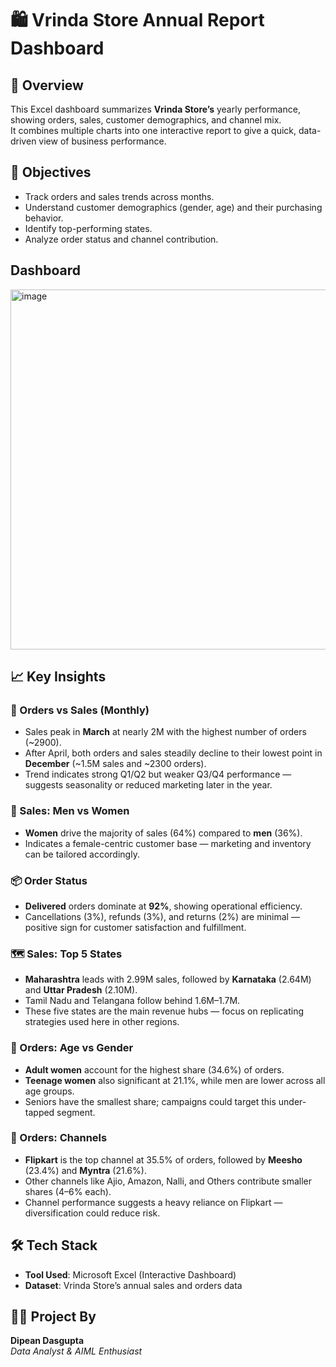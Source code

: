 # 🛍️ Vrinda Store Annual Report Dashboard

## 📝 Overview
This Excel dashboard summarizes **Vrinda Store’s** yearly performance, showing orders, sales, customer demographics, and channel mix.  
It combines multiple charts into one interactive report to give a quick, data-driven view of business performance.

## 🎯 Objectives
- Track orders and sales trends across months.
- Understand customer demographics (gender, age) and their purchasing behavior.
- Identify top-performing states.
- Analyze order status and channel contribution.

## Dashboard

<img width="1318" height="576" alt="image" src="https://github.com/user-attachments/assets/183aaf0b-2b5a-47c2-9eec-4cf4fc7722dd" />


## 📈 Key Insights

### 📅 Orders vs Sales (Monthly)
- Sales peak in **March** at nearly 2M with the highest number of orders (~2900).  
- After April, both orders and sales steadily decline to their lowest point in **December** (~1.5M sales and ~2300 orders).  
- Trend indicates strong Q1/Q2 but weaker Q3/Q4 performance — suggests seasonality or reduced marketing later in the year.

### 👥 Sales: Men vs Women
- **Women** drive the majority of sales (64%) compared to **men** (36%).  
- Indicates a female-centric customer base — marketing and inventory can be tailored accordingly.

### 📦 Order Status
- **Delivered** orders dominate at **92%**, showing operational efficiency.  
- Cancellations (3%), refunds (3%), and returns (2%) are minimal — positive sign for customer satisfaction and fulfillment.

### 🗺️ Sales: Top 5 States
- **Maharashtra** leads with 2.99M sales, followed by **Karnataka** (2.64M) and **Uttar Pradesh** (2.10M).  
- Tamil Nadu and Telangana follow behind 1.6M–1.7M.  
- These five states are the main revenue hubs — focus on replicating strategies used here in other regions.

### 👶 Orders: Age vs Gender
- **Adult women** account for the highest share (34.6%) of orders.  
- **Teenage women** also significant at 21.1%, while men are lower across all age groups.  
- Seniors have the smallest share; campaigns could target this under-tapped segment.

### 🛒 Orders: Channels
- **Flipkart** is the top channel at 35.5% of orders, followed by **Meesho** (23.4%) and **Myntra** (21.6%).  
- Other channels like Ajio, Amazon, Nalli, and Others contribute smaller shares (4–6% each).  
- Channel performance suggests a heavy reliance on Flipkart — diversification could reduce risk.

## 🛠️ Tech Stack
- **Tool Used**: Microsoft Excel (Interactive Dashboard)
- **Dataset**: Vrinda Store’s annual sales and orders data

## 👨‍💻 Project By
**Dipean Dasgupta**  
_Data Analyst & AIML Enthusiast_



